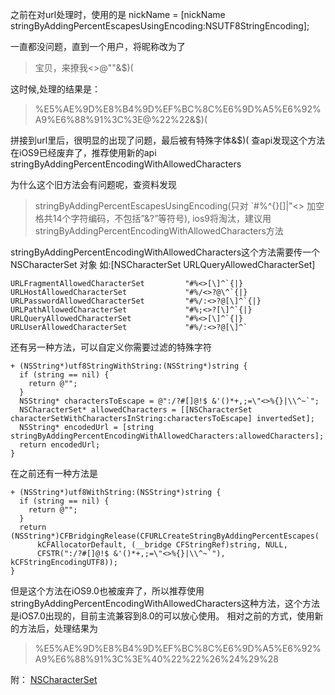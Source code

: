 之前在对url处理时，使用的是
nickName = [nickName stringByAddingPercentEscapesUsingEncoding:NSUTF8StringEncoding];

一直都没问题，直到一个用户，将昵称改为了

 >宝贝，来撩我<>@""&$)( 

这时候,处理的结果是：

>%E5%AE%9D%E8%B4%9D%EF%BC%8C%E6%9D%A5%E6%92%A9%E6%88%91%3C%3E@%22%22&$)(

拼接到url里后，很明显的出现了问题，最后被有特殊字体&$)(
查api发现这个方法在iOS9已经废弃了，推荐使用新的api
stringByAddingPercentEncodingWithAllowedCharacters

为什么这个旧方法会有问题呢，查资料发现

>stringByAddingPercentEscapesUsingEncoding(只对 `#%^{}[]|\"<> 加空格共14个字符编码，不包括”&?”等符号), ios9将淘汰，建议用stringByAddingPercentEncodingWithAllowedCharacters方法

stringByAddingPercentEncodingWithAllowedCharacters这个方法需要传一个 NSCharacterSet 对象 如:[NSCharacterSet  URLQueryAllowedCharacterSet]

```
URLFragmentAllowedCharacterSet         "#%<>[\]^`{|}
URLHostAllowedCharacterSet             "#%/<>?@\^`{|}
URLPasswordAllowedCharacterSet         "#%/:<>?@[\]^`{|}
URLPathAllowedCharacterSet             "#%;<>?[\]^`{|}
URLQueryAllowedCharacterSet            "#%<>[\]^`{|}
URLUserAllowedCharacterSet             "#%/:<>?@[\]^`
```
还有另一种方法，可以自定义你需要过滤的特殊字符
```
+ (NSString*)utf8StringWithString:(NSString*)string {
  if (string == nil) {
    return @"";
  }
  NSString* charactersToEscape = @":/?#[]@!$ &'()*+,;=\"<>%{}|\\^~`";
  NSCharacterSet* allowedCharacters = [[NSCharacterSet characterSetWithCharactersInString:charactersToEscape] invertedSet];
  NSString* encodedUrl = [string stringByAddingPercentEncodingWithAllowedCharacters:allowedCharacters];
  return encodedUrl;
}
```
在之前还有一种方法是
```
+ (NSString*)utf8WithString:(NSString*)string {
  if (string == nil) {
    return @"";
  }
  return (NSString*)CFBridgingRelease(CFURLCreateStringByAddingPercentEscapes(
      kCFAllocatorDefault, (__bridge CFStringRef)string, NULL,
      CFSTR(":/?#[]@!$ &'()*+,;=\"<>%{}|\\^~`"), kCFStringEncodingUTF8));
}
```
但是这个方法在iOS9.0也被废弃了，所以推荐使用stringByAddingPercentEncodingWithAllowedCharacters这种方法，这个方法是iOS7.0出现的，目前主流兼容到8.0的可以放心使用。
相对之前的方式，使用新的方法后，处理结果为
>%E5%AE%9D%E8%B4%9D%EF%BC%8C%E6%9D%A5%E6%92%A9%E6%88%91%3C%3E%40%22%22%26%24%29%28

附： [NSCharacter​Set](https://nshipster.cn/nscharacterset/)

